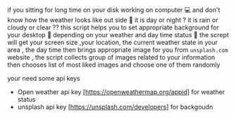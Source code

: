  if you sitting for long time on your disk working on computer 💻
 and don't know how the weather looks like out side 🥴  it is day or night ? it is rain or cloudy or clear ??
this script helps you to set appropriate background for your desktop 🌆
depending on your weather and day time status 🤗
the scrept will get your screen size ,your location, the current weather state in your area , the day time 
then brings appropriate image for you from `unsplash.com` website , the script collects group of images related to your information then chooses list of most liked images and choose one of them randomly

your need some api keys
* Open weather api key [https://openweathermap.org/appid] for weather status
* unsplash api key [https://unsplash.com/developers] for backgoudn
